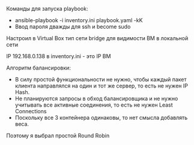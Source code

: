Команды для запуска playbook:
- ansible-playbook -i inventory.ini playbook.yaml -kK
- Ввод пароля дважды для ssh и become sudo

Настроил в Virtual Box тип сети bridge для видимости ВМ в локальной сети

IP 192.168.0.138 в inventory.ini - это IP ВМ

Алгоритм балансировки:
- В силу простой функциональности не нужно, чтобы каждый пакет клиента направлялся на один и тот же сервер, то есть не нужен IP Hash.
- Не планируются запросы в обход балансировщика и не нужно учитывать все активные соединения, то есть не нужен Least Connections
- Поскольку все 3 контейнера одинаковы, то нет смысла добавлять веса.

Поэтому я выбрал простой Round Robin
